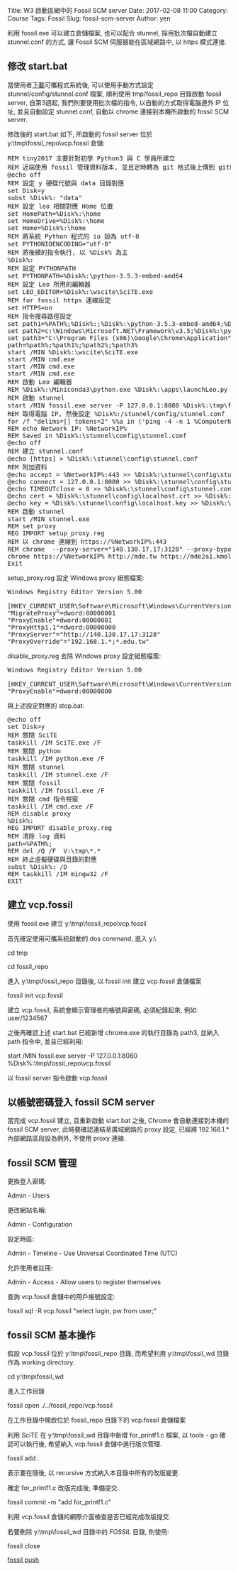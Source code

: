 Title: W3 啟動區網中的 Fossil SCM server
Date: 2017-02-08 11:00
Category: Course
Tags: Fossil
Slug: fossil-scm-server
Author: yen

利用 fossil.exe 可以建立倉儲檔案, 也可以配合 stunnel, 採用批次檔自動建立 stunnel.conf 的方式, 讓 Fossil SCM 伺服器能在區域網路中, 以 https 模式連接.

<!-- PELICAN_END_SUMMARY -->

## 修改 start.bat

當使用者<a href="http://service.mde.tw/public/tiny2017_50MB.7z">下載</a>可攜程式系統後, 可以使用手動方式設定 stunnel/config/stunnel.conf 檔案, 順利使用 tmp/fossil_repo 目錄啟動 fossil server, 自第3週起, 我們則要使用批次檔的指令, 以自動的方式取得電腦連外 IP 位址, 並且自動設定 stunnel.conf, 自動以 chrome 連接到本機所啟動的 fossil SCM server.

修改後的 start.bat 如下, 所啟動的 fossil server 位於 y:\tmp\fossil_repo\vcp.fossil 倉儲:

<pre class="brush: jscript">
REM tiny2017 主要針對初學 Python3 與 C 學員所建立
REM 近端使用 fossil 管理資料版本, 並且定時轉為 git 格式後上傳到 github
@echo off
REM 設定 y 硬碟代號與 data 目錄對應
set Disk=y
subst %Disk%: "data"
REM 設定 leo 相關對應 Home 位置
set HomePath=%Disk%:\home
set HomeDrive=%Disk%:\home
set Home=%Disk%:\home
REM 將系統 Python 程式的 io 設為 utf-8
set PYTHONIOENCODING="utf-8"
REM 將後續的指令執行, 以 %Disk% 為主
%Disk%:
REM 設定 PYTHONPATH
set PYTHONPATH=%Disk%:\python-3.5.3-embed-amd64
REM 設定 Leo 所用的編輯器
set LEO_EDITOR=%Disk%:\wscite\SciTE.exe
REM for fossil https 連線設定
set HTTPS=on
REM 指令搜尋路徑設定
set path1=%PATH%;%Disk%:;%Disk%:\python-3.5.3-embed-amd64;%Disk%:\git\bin;%Disk%:\stunnel\bin;%Disk%:\sqlite-tools;%Disk%:\python-3.5.3-embed-amd64\Scripts;%Disk%:\portablegit\bin;
set path2=c:\Windows\Microsoft.NET\Framework\v3.5;%Disk%:\python-3.5.3-embed-amd64\Lib\site-packages;
set path3="C:\Program Files (x86)\Google\Chrome\Application"
path=%path%;%path1%;%path2%;%path3%
start /MIN %Disk%:\wscite\SciTE.exe
start /MIN cmd.exe
start /MIN cmd.exe
start /MIN cmd.exe
REM 啟動 Leo 編輯器
REM %Disk%:\Miniconda3\python.exe %Disk%:\apps\launchLeo.py
REM 啟動 stunnel
start /MIN fossil.exe server -P 127.0.0.1:8080 %Disk%:\tmp\fossil_repo\vcp.fossil
REM 取得電腦 IP, 然後設定 %Disk%:/stunnel/config/stunnel.conf
for /f "delims=[] tokens=2" %%a in ('ping -4 -n 1 %ComputerName% ^| findstr [') do set NetworkIP=%%a
REM echo Network IP: %NetworkIP%
REM Saved in %Disk%:\stunnel\config\stunnel.conf
@echo off
REM 建立 stunnel.conf
@echo [https] > %Disk%:\stunnel\config\stunnel.conf
REM 附加資料
@echo accept = %NetworkIP%:443 >> %Disk%:\stunnel\config\stunnel.conf
@echo connect = 127.0.0.1:8080 >> %Disk%:\stunnel\config\stunnel.conf
@echo TIMEOUTclose = 0 >> %Disk%:\stunnel\config\stunnel.conf
@echo cert = %Disk%:\stunnel\config\localhost.crt >> %Disk%:\stunnel\config\stunnel.conf
@echo key = %Disk%:\stunnel\config\localhost.key >> %Disk%:\stunnel\config\stunnel.conf
REM 啟動 stunnel
start /MIN stunnel.exe
REM set proxy
REG IMPORT setup_proxy.reg
REM 以 chrome 連線到 https://%NetworkIP%:443
REM chrome  --proxy-server="140.130.17.17:3128" --proxy-bypass-list="192.168.1.*;*.edu.tw" https://%NetworkIP%
chrome https://%NetworkIP% http://mde.tw https://mde2a1.kmol.info https://mde2a2.kmol.info https://vimeo.com/user24079973 http://mde.tw/2017springcd/blog/ http://mde.tw/2017springwcm/blog/ http://mde.tw/2017springvcp/blog/ http://service.mde.tw
Exit
</pre>

setup_proxy.reg 設定  Windows proxy 組態檔案:

<pre class="brush: jscript">
Windows Registry Editor Version 5.00

[HKEY_CURRENT_USER\Software\Microsoft\Windows\CurrentVersion\Internet Settings] 
"MigrateProxy"=dword:00000001 
"ProxyEnable"=dword:00000001 
"ProxyHttp1.1"=dword:00000000 
"ProxyServer"="http://140.130.17.17:3128" 
"ProxyOverride"="192.168.1.*;*.edu.tw"
</pre>

disable_proxy.reg 去除 Windows proxy 設定組態檔案:

<pre class="brush: jscript">
Windows Registry Editor Version 5.00

[HKEY_CURRENT_USER\Software\Microsoft\Windows\CurrentVersion\Internet Settings] 
"ProxyEnable"=dword:00000000
</pre>

與上述設定對應的 stop.bat:

<pre class="brush: jscript">
@echo off
set Disk=y
REM 關閉 SciTE
taskkill /IM SciTE.exe /F
REM 關閉 python
taskkill /IM python.exe /F
REM 關閉 stunnel
taskkill /IM stunnel.exe /F
REM 關閉 fossil
taskkill /IM fossil.exe /F
REM 關閉 cmd 指令視窗
taskkill /IM cmd.exe /F
REM disable proxy
%Disk%:
REG IMPORT disable_proxy.reg
REM 清除 log 資料
path=%PATH%;
REM del /Q /F  V:\tmp\*.*
REM 終止虛擬硬碟與目錄的對應
subst %Disk%: /D
REM taskkill /IM mingw32 /F
EXIT
</pre>

## 建立 vcp.fossil

使用 fossil.exe 建立 y:\tmp\fossil_repo\vcp.fossil

首先確定使用可攜系統啟動的 dos command, 進入 y:\

cd tmp

cd fossil_repo

進入 y:\tmp\fossil_repo 目錄後,  以 fossil init 建立 vcp.fossil 倉儲檔案

fossil init vcp.fossil

建立 vcp.fossil, 系統會顯示管理者的帳號與密碼, 必須紀錄起來, 例如: user/1234567

之後再確認上述 start.bat 已經新增 chrome.exe 的執行目錄為 path3, 並納入 path 指令中, 並且已經利用:

start /MIN fossil.exe server -P 127.0.0.1:8080 %Disk%:\tmp\fossil_repo\vcp.fossil

以 fossil server 指令啟動 vcp.fossil

## 以帳號密碼登入 fossil SCM server

當完成 vcp.fossil 建立, 且重新啟動 start.bat 之後, Chrome 會自動連接到本機的 fossil SCM server, 此時要確認連結至廣域網路的 proxy 設定, 已經將 192.168.1.* 內部網路區段設為例外, 不使用 proxy 連線.

## fossil SCM 管理

更換登入密碼:

Admin - Users

更改網站名稱:

Admin - Configuration

設定時區:

Admin - Timeline - Use Universal Coordinated Time (UTC)

允許使用者註冊:

Admin - Access -  Allow users to register themselves

查詢 vcp.fossil 倉儲中的用戶帳號設定:

fossil sql -R vcp.fossil "select login, pw from user;"

## fossil SCM 基本操作

假設  vcp.fossil 位於 y:\tmp\fossil_repo 目錄, 而希望利用 y:\tmp\fossil_wd 目錄作為 working directory.

cd y:\tmp\fossil_wd

進入工作目錄

fossil open ./../fossil_repo/vcp.fossil

在工作目錄中開啟位於 fossil_repo 目錄下的 vcp.fossil 倉儲檔案

利用  SciTE 在 y:\tmp\fossil_wd 目錄中新增 for_printf1.c 檔案, 以 tools - go 確認可以執行後, 希望納入 vcp.fossil 倉儲中進行版次管理.

fossil add .

表示要在隨後, 以 recursive 方式納入本目錄中所有的改版變更.

確定 for_printf1.c 改版完成後, 準備提交.

fossil commit -m "add for_printf1.c"

利用 vcp.fossil 倉儲的網際介面檢查是否已經完成改版提交.

若要刪除 y:\tmp\fossil_wd 目錄中的 _FOSSIL_ 目錄, 則使用:

fossil close

<a href="http://fossil-scm.org/xfer/help/push">fossil push</a>